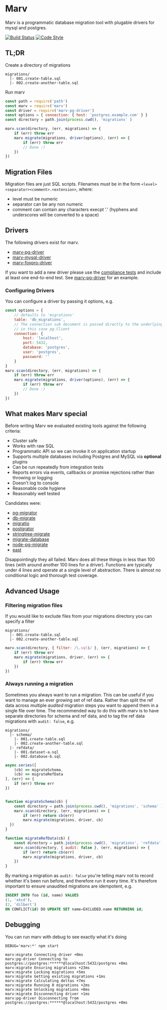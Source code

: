 # Marv
Marv is a programmatic database migration tool with plugable drivers for mysql and postgres.

[![Build Status](https://img.shields.io/travis/guidesmiths/marv/master.svg)](https://travis-ci.org/guidesmiths/marv)
[![Code Style](https://img.shields.io/badge/code%20style-imperative-brightgreen.svg)](https://github.com/guidesmiths/eslint-config-imperative)

## TL;DR
Create a directory of migrations
```
migrations/
  |- 001.create-table.sql
  |- 002.create-another-table.sql
```
Run marv
```js
const path = require('path')
const marv = require('marv')
const driver = require('marv-pg-driver')
const options = { connection: { host: 'postgres.example.com' } }
const directory = path.join(process.cwd(), 'migrations' )

marv.scan(directory, (err, migrations) => {
    if (err) throw err
    marv.migrate(migrations, driver(options), (err) => {
        if (err) throw err
        // Done :)
    })
})
```
## Migration Files
Migration files are just SQL scripts. Filenames must be in the form ```<level><separator><comment>.<extension>```, where:

* level must be numeric
* separator can be any non numeric
* comment can contain any characters execpt '.' (hyphens and underscores will be converted to a space)

## Drivers
The following drivers exist for marv.

* [marv-pg-driver](https://www.npmjs.com/package/marv-pg-driver)
* [marv-mysql-driver](https://www.npmjs.com/package/marv-mysql-driver)
* [marv-foxpro-driver](https://www.youtube.com/watch?v=dQw4w9WgXcQ)

If you want to add a new driver please use the [compliance tests](https://www.npmjs.com/package/marv-compliance-tests) and include at least one end-to-end test.
See [marv-pg-driver](https://www.npmjs.com/package/marv-pg-driver) for an example.

### Configuring Drivers
You can configure a driver by passing it options, e.g.
```js
const options = {
    // defaults to 'migrations'
    table: 'db_migrations',
    // The connection sub document is passed directly to the underlying database library,
    // in this case pg.Client
    connection: {               
        host: 'localhost',
        port: 5432,
        database: 'postgres',
        user: 'postgres',
        password: ''
    }
}
marv.scan(directory, (err, migrations) => {
    if (err) throw err
    marv.migrate(migrations, driver(options), (err) => {
        if (err) throw err
        // Done :)
    })
})
```
## What makes Marv special
Before writing Marv we evaluated existing tools against the following criteria:

* Cluster safe
* Works with raw SQL
* Programmatic API so we can invoke it on application startup
* Supports multiple databases including Postgres and MySQL via **optional** plugins
* Can be run repeatedly from integration tests
* Reports errors via events, callbacks or promise rejections rather than throwing or logging
* Doesn't log to console
* Reasonable code hygiene
* Reasonably well tested

Candidates were:

* [pg-migrator](https://www.npmjs.com/package/pg-migrator)
* [db-migrate](https://www.npmjs.com/package/db-migrate)
* [migratio](https://www.npmjs.com/package/migratio)
* [postgrator](https://www.npmjs.com/package/postgrator)
* [stringtree-migrate](https://www.npmjs.com/package/stringtree-migrate)
* [migrate-database](https://www.npmjs.com/package/migrate-database)
* [node-pg-migrate](https://www.npmjs.com/package/node-pg-migrate)
* [east](https://www.npmjs.com/package/east)

Disappointingly they all failed. Marv does all these things in less than 100 lines (with around another 100 lines for a driver). Functions are typically under 4 lines and operate at a single level of abstraction. There is almost no conditional logic and thorough test coverage.

## Advanced Usage

### Filtering migration files
If you would like to exclude files from your migrations directory you can specify a filter
```
migrations/
  |- 001.create-table.sql
  |- 002.create-another-table.sql
```

```js
marv.scan(directory, { filter: /\.sql$/ }, (err, migrations) => {
    if (err) throw err
    marv.migrate(migrations, driver, (err) => {
        if (err) throw err
    })
})
```

### Always running a migration
Sometimes you always want to run a migration. This can be useful if you want to manage an ever growing set of ref data. Rather than split the ref data across multiple *audited* migration steps you want to append them in a single file over time. The recommended way to do this with marv is to have separate directories for schema and ref data, and to tag the ref data migrations with ```audit: false```, e.g.

```
migrations/
  |- schema/
    |- 001.create-table.sql
    |- 002.create-another-table.sql
  |- refdata/
    |- 001.dataset-a.sql
    |- 002.database-b.sql
```

```js
async.series([
    (cb) => migrateSchema,
    (cb) => migrateRefData
], (err) => {
    if (err) throw err
})


function migrateSchema(cb) {
    const directory = path.join(process.cwd(), 'migrations', 'schema' )
    marv.scan(directory, (err, migrations) => {
        if (err) return cb(err)
        marv.migrate(migrations, driver, cb)
  })
}

function migrateRefData(cb) {
    const directory = path.join(process.cwd(), 'migrations', 'refdata' )
    marv.scan(directory, { audit: false }, (err, migrations) => {
        if (err) return cb(err)
        marv.migrate(migrations, driver, cb)
    })
}
```
By marking a migration as ```audit: false``` you're telling marv not to record whether it's been run before, and therefore run it every time.
It's therefore important to ensure unaudited migrations are idempotent, e.g.
```sql
INSERT INTO foo (id, name) VALUES
(1, 'xkcd'),
(2, 'dilbert')
ON CONFLICT(id) DO UPDATE SET name=EXCLUDED.name RETURNING id;
```

## Debugging
You can run marv with debug to see exactly what it's doing
```
DEBUG='marv:*' npm start

marv:migrate Connecting driver +0ms
marv:pg-driver Connecting to postgres://postgres:******@localhost:5432/postgres +0ms
marv:migrate Ensuring migrations +23ms
marv:migrate Locking migrations +5ms
marv:migrate Getting existing migrations +1ms
marv:migrate Calculating deltas +7ms
marv:migrate Running 0 migrations +2ms
marv:migrate Unlocking migrations +0ms
marv:migrate Disconnecting driver +1ms
marv:pg-driver Disconnecting from postgres://postgres:******@localhost:5432/postgres +0ms

```
